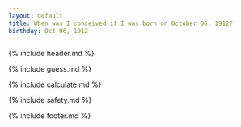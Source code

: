 ```yaml
---
layout: default
title: When was I conceived if I was born on October 06, 1912?
birthday: Oct 06, 1912
---
```


{% include header.md %}

{% include guess.md %}

{% include calculate.md %}

{% include safety.md %}

{% include footer.md %}



